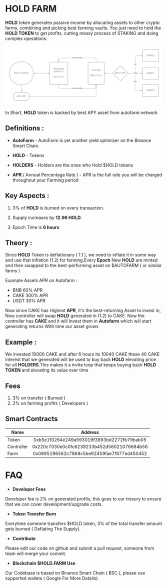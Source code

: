 # HOLD FARM

__HOLD__ token generates passive income by allocating assets to other crypto farms, combining and picking best farming vaults. You just need to hold the __HOLD TOKEN__ to get profits, cutting messy process of STAKING and doing complex operations.

![alt text](1.png "Overview")

In Short, __HOLD__ token is backed by best APY asset from autofarm.network 

 
## Definitions :
 
 + __AutoFarm__ - AutoFarm is yet another yield optimizer on the Binance Smart Chain.
 
 + __HOLD__ -  Tokens 
 
 + __HOLDERS__ - Holders are the ones who Hold $HOLD tokens

  + __APR__ ( Annual Percentage Rate ) - APR is the full rate you will be charged throughout your Farming period


 

## Key Aspects :
 
 1. 3% of __HOLD__ is burned on every transaction.
 
 2. Supply increases by __12.96 HOLD__.
 
 3. Epoch Time is __6 hours__
 
 
## Theory :
 
  Since __HOLD__ Token is deflationary ( 1.1 ), we need to inflate it in some way and use that inflation (1.2) for farming.Every __Epoch__ New __HOLD__ are minted and then swapped to the best-performing asset on $AUTOFARM ( or similar farms )
 
 Example Assets APR on Autofarm :
 
 + BNB 60% APR 
 + CAKE 300% APR
 + USDT 30% APR
 
 
Now since CAKE has Highest __APR__, it's the best-returning Asset to invest in, Now controller will swap __HOLD__ generated in (1.2) to CAKE. Now the controller has __CAKE__ and it will Invest them in __Autofarm__ which will start generating returns With time our asset grows
 
## Example :
 
We invested 10000 CAKE and after 6 hours its 10040 CAKE these 40 CAKE interest that we generated will be used to buy back __HOLD__ elevating price for all __HOLDERS__.This makes it a invite loop that keeps buying back __HOLD TOKEN__ and elevating its value over time



## Fees

1. 3% on transfer ( Burned )
2. 2% on farming profits ( Developers )


## Smart Contracts

| Name          |                  Address                   |
| ------------- | :----------------------------------------: |
| Token         | 0xb5e1f0264e249a593019f3893bd2272fb79bab05 |
| Controller    | 0x220c7030e0c0fc6239233b452d56021076684b56 |
| Farm          | 0x0895196562c7868c5be92459fae7f877ed450452 |



# FAQ

+ __Developer Fees__

Developer fee is 2% on generated profits, this goes to our tresury to ensure that we can cover development/upgrade costs.

+ __Token Transfer Burn__

Everytime someone transfers $HOLD token, 3% of the total transfer amount gets burned ( Deflating The Supply).


+ __Contribute__

Please edit our code on github and submit a pull request, someone from team will merge your commit.

+ __Blockchain $HOLD.FARM Use__

Our Codebase is based on Binance Smart Chain ( BSC ), please use supported wallets ( Google For More Details).
